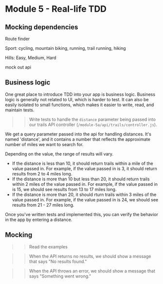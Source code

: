 # Module 5 - Real-life TDD

## Mocking dependencies

Route finder

Sport: cycling, mountain biking, running, trail running, hiking

Hills: Easy, Medium, Hard


mock out api

## Business logic

One great place to introduce TDD into your app is business logic. Business logic is generally not related to UI, which is harder to test. It can also be easily isolated to small functions, which makes it easier to write, read, and maintain tests. 

>> Write tests to handle the `distance` parameter being passed into our trails API controller (`/module-5a/api/trails/controller.js`).

We get a query parameter passed into the api for handling distances. It's named 'distance', and it contains a number that reflects the approximate number of miles we want to search for.

Depending on the value, the range of results will vary.

* If the distance is less than 10, it should return trails within a mile of the value passed in. For example, if the value passed in is 3, it should return results from 2 to 4 miles long.
* If the distance is more than 10 but less than 20, it should return trails within 2 miles of the value passed in. For example, if the value passed in is 15, we should see results from 13 to 17 miles long.
* If the distance is more than 20, it should rturn trails within 3 miles of the value passed in. For example, if the value passed in is 24, we should see results from 21 - 27 miles long.

Once you've written tests and implemented this, you can verify the behavior in the app by entering a distance.




## Mocking

>> Read the examples

>> When the API returns no results, we should show a message that says "No results found."

>> When the API throws an error, we should show a message that says "Something went wrong."

